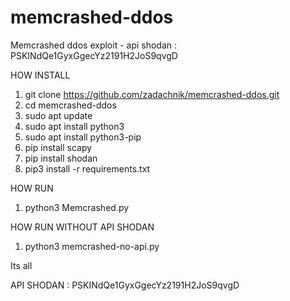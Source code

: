 # memcrashed-ddos
Memcrashed ddos exploit - api shodan : PSKINdQe1GyxGgecYz2191H2JoS9qvgD

HOW INSTALL
 1. git clone https://github.com/zadachnik/memcrashed-ddos.git
 2. cd memcrashed-ddos
 3. sudo apt update
 4. sudo apt install python3
 5. sudo apt install python3-pip
 6. pip install scapy
 7. pip install shodan
 8. pip3 install -r requirements.txt

HOW RUN 

 1. python3 Memcrashed.py

HOW RUN WITHOUT API SHODAN

 1. python3 memcrashed-no-api.py

Its all

API  SHODAN : PSKINdQe1GyxGgecYz2191H2JoS9qvgD
